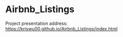 # Airbnb_Listings
Project presentation address: https://kriswu00.github.io/Airbnb_Listings/index.html
